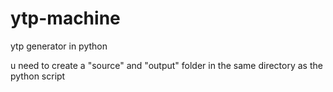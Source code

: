 # ytp-machine
ytp generator in python

u need to create a "source" and "output" folder in the same directory as the python script
